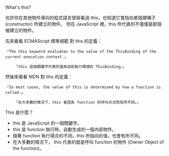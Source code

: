What's this?

也許你在其他物件導向的程式語言曾經看過 this，也知道它會指向某個建構子 (constructor) 所建立的物件。 但在 JavaScript 裡，this 所代表的不僅僅是那個被建立的物件。

先來看看 ECMAScript 標準規範 對 this 的定義：

    「The this keyword evaluates to the value of the ThisBinding of the current execution context.」

        「this 這個關鍵字代表的值為目前執行環境的 ThisBinding。」

然後來看看 MDN 對 this 的定義：

    「In most cases, the value of this is determined by how a function is called.」

        「在大多數的情況下，this 會因為 function 的呼叫方式而有所不同。」


This 是什麼？

- this 是 JavaScript 的一個關鍵字。
- this 是 function 執行時，自動生成的一個內部物件。
- 隨著 function 執行場合的不同，this 所指向的值，也會有所不同。
- 在大多數的情況下， this 代表的就是呼叫 function 的物件 (Owner Object of the function)。
